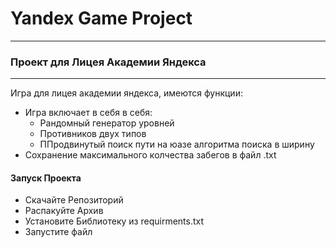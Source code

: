 # Yandex Game Project
___
### Проект для Лицея Академии Яндекса
___
Игра для лицея академии яндекса, имеются функции:
+ Игра включает в себя в себя:
  + Рандомный генератор уровней
  + Противников двух типов 
  + ППродвинутый поиск пути на юазе алгоритма поиска в ширину
+ Сохранение максимального колчества забегов в файл .txt

#### Запуск Проекта
+ Скачайте Репозиторий
+ Распакуйте Архив
+ Установите Библиотеку из requirments.txt
+ Запустите файл 

